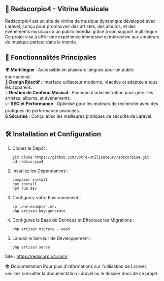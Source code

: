 ## 🎵 Redscorpio4 - Vitrine Musicale

Redscorpio4 est un site de vitrine de musique dynamique développé avec Laravel, conçu pour promouvoir des artistes, des albums, et des événements musicaux à un public mondial grâce à son support multilingue. Ce projet vise à offrir une expérience immersive et interactive aux amateurs de musique partout dans le monde.

## 🚀 Fonctionnalités Principales

🌍 **Multilingue** : Accessible en plusieurs langues pour un public international.  
🎨 **Design Réactif** : Interface utilisateur moderne, réactive et adaptée à tous les appareils.  
🎶 **Gestion de Contenu Musical** : Panneau d'administration pour gérer les artistes, albums, et événements.  
📈 **SEO et Performance** : Optimisé pour les moteurs de recherche avec des pratiques de performance avancées.  
🔒 **Sécurisé** : Conçu avec les meilleures pratiques de sécurité de Laravel.

## 🛠️ Installation et Configuration

1. Clonez le Dépôt :
   ```
   git clone https://github.com/votre-utilisateur/redscorpio4.git
   cd redscorpio4
2. Installez les Dépendances :
   ```
   composer install
   npm install
   npm run dev
3. Configurez votre Environnement :
   ```
   cp .env.example .env
   php artisan key:generate
4. Configurez la Base de Données et Effectuez les Migrations :
   ```
   php artisan migrate --seed
5. Lancez le Serveur de Développement :
   ```
   php artisan serve

Site : https://redscorpio4.com/

📚 Documentation
Pour plus d'informations sur l'utilisation de Laravel, veuillez consulter la documentation Laravel ou le dossier docs de ce projet.

